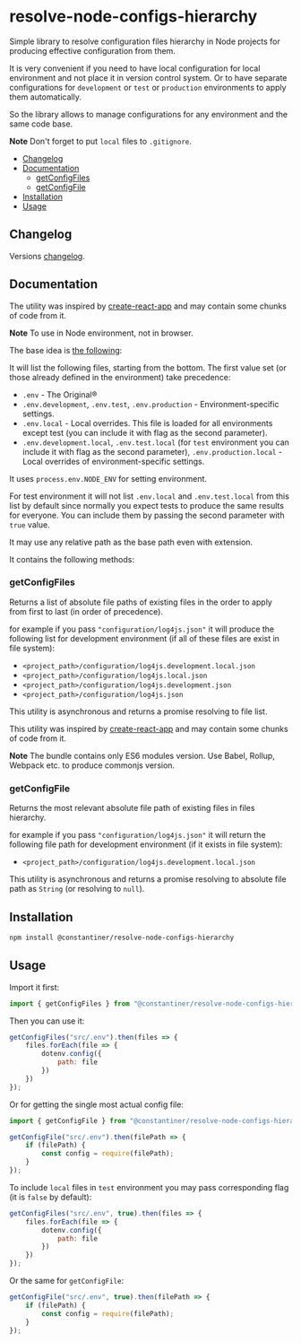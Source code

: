 # resolve-node-configs-hierarchy<!-- omit in toc -->

Simple library to resolve configuration files hierarchy in Node projects for producing effective configuration from them.

It is very convenient if you need to have local configuration for local environment and not place it in version control system. Or to have separate configurations for `development` or `test` or `production` environments to apply them automatically.

So the library allows to manage configurations for any environment and the same code base.

**Note** Don't forget to put `local` files to `.gitignore`.

- [Changelog](#changelog)
- [Documentation](#documentation)
	- [getConfigFiles](#getconfigfiles)
	- [getConfigFile](#getconfigfile)
- [Installation](#installation)
- [Usage](#usage)

## Changelog

Versions [changelog](CHANGELOG.md).

## Documentation

The utility was inspired by [create-react-app](https://github.com/facebook/create-react-app) and may contain some chunks of code from it.

**Note** To use in Node environment, not in browser.

The base idea is [the following](https://github.com/bkeepers/dotenv#what-other-env-files-can-i-use):

It will list the following files, starting from the bottom. The first value set (or those already defined in the environment) take precedence:

* `.env` - The Original®
* `.env.development`, `.env.test`, `.env.production` - Environment-specific settings.
* `.env.local` - Local overrides. This file is loaded for all environments except test (you can include it with flag as the second parameter).
* `.env.development.local`, `.env.test.local` (for `test` environment you can include it with flag as the second parameter), `.env.production.local` - Local overrides of environment-specific settings.

It uses `process.env.NODE_ENV` for setting environment.

For test environment it will not list `.env.local` and `.env.test.local` from this list by default since normally you expect tests to produce the same results for everyone. You can include them by passing the second parameter with `true` value.

It may use any relative path as the base path even with extension.

It contains the following methods:

### getConfigFiles

Returns a list of absolute file paths of existing files in the order to apply from first to last (in order of precedence).

for example if you pass `"configuration/log4js.json"` it will produce the following list for development environment (if all of these files are exist in file system):

* `<project_path>/configuration/log4js.development.local.json`
* `<project_path>/configuration/log4js.local.json`
* `<project_path>/configuration/log4js.development.json`
* `<project_path>/configuration/log4js.json`

This utility is asynchronous and returns a promise resolving to file list.

This utility was inspired by [create-react-app](https://github.com/facebook/create-react-app) and may contain some chunks of code from it.

**Note** The bundle contains only ES6 modules version. Use Babel, Rollup, Webpack etc. to produce commonjs version.

### getConfigFile

Returns the most relevant absolute file path of existing files in files hierarchy.

for example if you pass `"configuration/log4js.json"` it will return the following file path for development environment (if it exists in file system):

* `<project_path>/configuration/log4js.development.local.json`

This utility is asynchronous and returns a promise resolving to absolute file path as `String` (or resolving to `null`).

## Installation

```bash
npm install @constantiner/resolve-node-configs-hierarchy
```

## Usage

Import it first:

```JavaScript
import { getConfigFiles } from "@constantiner/resolve-node-configs-hierarchy";
```

Then you can use it:

```JavaScript
getConfigFiles("src/.env").then(files => {
	files.forEach(file => {
		dotenv.config({
			path: file
		})
	})
});
```

Or for getting the single most actual config file:

```JavaScript
import { getConfigFile } from "@constantiner/resolve-node-configs-hierarchy";

getConfigFile("src/.env").then(filePath => {
	if (filePath) {
		const config = require(filePath);
	}
});

```



To include `local` files in `test` environment you may pass corresponding flag (it is `false` by default):

```JavaScript
getConfigFiles("src/.env", true).then(files => {
	files.forEach(file => {
		dotenv.config({
			path: file
		})
	})
});
```

Or the same for `getConfigFile`:

```JavaScript
getConfigFile("src/.env", true).then(filePath => {
	if (filePath) {
		const config = require(filePath);
	}
});
```
